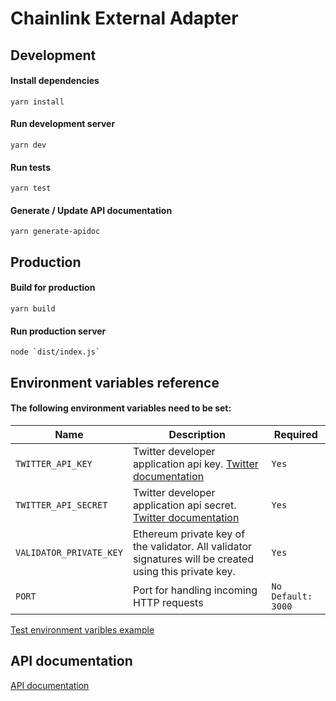 # Chainlink External Adapter

## Development

#### Install dependencies

```shell script
yarn install
```

#### Run development server

```shell script
yarn dev
```

#### Run tests

```shell script
yarn test
```

#### Generate / Update API documentation

```shell script
yarn generate-apidoc
```

## Production

#### Build for production

```shell script
yarn build
```

#### Run production server

```shell script
node `dist/index.js`
```

## Environment variables reference

#### The following environment variables need to be set:

| Name                    | Description                                                                                                                                              | Required             |
| ----------------------- | -------------------------------------------------------------------------------------------------------------------------------------------------------- | -------------------- |
| `TWITTER_API_KEY`       | Twitter developer application api key. [Twitter documentation](https://developer.twitter.com/en/docs/basics/apps/guides/the-app-management-dashboard)    | `Yes`                |
| `TWITTER_API_SECRET`    | Twitter developer application api secret. [Twitter documentation](https://developer.twitter.com/en/docs/basics/apps/guides/the-app-management-dashboard) | `Yes`                |
| `VALIDATOR_PRIVATE_KEY` | Ethereum private key of the validator. All validator signatures will be created using this private key.                                                  | `Yes`                |
| `PORT`                  | Port for handling incoming HTTP requests                                                                                                                 | `No` `Default: 3000` |

[Test environment varibles example](./test.env)

## API documentation

[API documentation](./API.md)
